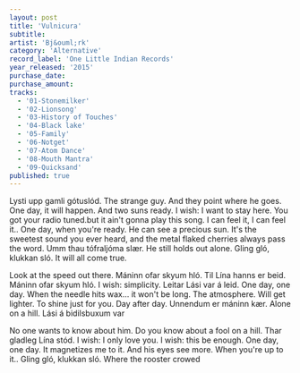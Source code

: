 ```yaml
---
layout: post
title: 'Vulnicura'
subtitle: 
artist: 'Bj&ouml;rk'
category: 'Alternative'
record_label: 'One Little Indian Records'
year_released: '2015'
purchase_date: 
purchase_amount: 
tracks:
  - '01-Stonemilker'
  - '02-Lionsong'
  - '03-History of Touches'
  - '04-Black lake'
  - '05-Family'
  - '06-Notget'
  - '07-Atom Dance'
  - '08-Mouth Mantra'
  - '09-Quicksand'
published: true
---
```


Lysti upp gamli gótuslód. The strange guy. And they point where he goes. One day, it will happen. And two suns ready. I wish: I want to stay here. You got your radio tuned.but it ain't gonna play this song. I can feel it, I can feel it.. One day, when you're ready. He can see a precious sun. It's the sweetest sound you ever heard, and the metal flaked cherries always pass the word. Umm thau tófraljóma slær. He still holds out alone. Gling gló, klukkan sló. It will all come true.

Look at the speed out there. Máninn ofar skyum hló. Til Lína hanns er beid. Máninn ofar skyum hló. I wish: simplicity. Leitar Lási var á leid. One day, one day. When the needle hits wax... it won't be long. The atmosphere. Will get lighter. To shine just for you. Day after day. Unnendum er máninn kær. Alone on a hill. Lási á bidilsbuxum var

No one wants to know about him. Do you know about a fool on a hill. Thar gladleg Lína stód. I wish: I only love you. I wish: this be enough. One day, one day. It magnetizes me to it. And his eyes see more. When you're up to it.. Gling gló, klukkan sló. Where the rooster crowed